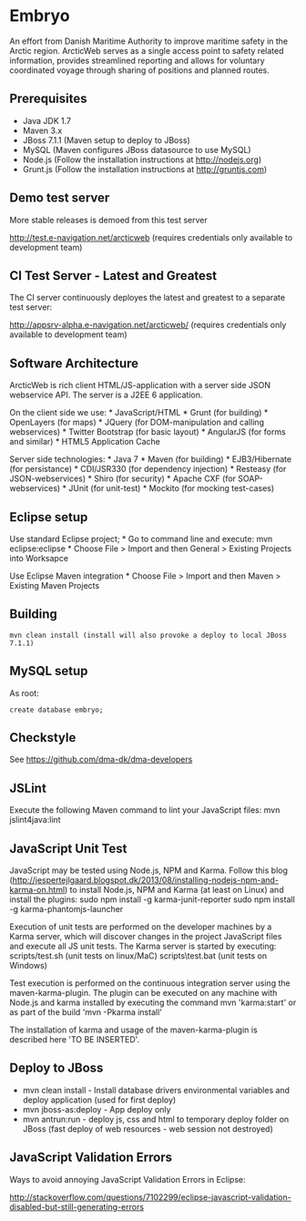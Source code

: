 Embryo
=========

An effort from Danish Maritime Authority to improve maritime safety in the Arctic region. ArcticWeb serves as a single access point to safety related information, provides streamlined reporting and allows for voluntary coordinated voyage through sharing of positions and planned routes.

## Prerequisites ##

* Java JDK 1.7
* Maven 3.x
* JBoss 7.1.1 (Maven setup to deploy to JBoss)
* MySQL (Maven configures JBoss datasource to use MySQL)
* Node.js (Follow the installation instructions at http://nodejs.org)
* Grunt.js (Follow the installation instructions at http://gruntjs.com)


## Demo test server ##

More stable releases is demoed from this test server

http://test.e-navigation.net/arcticweb (requires credentials only available to development team)


## CI Test Server - Latest and Greatest ##

The CI server continuously deployes the latest and greatest to a separate test server: 

http://appsrv-alpha.e-navigation.net/arcticweb/ (requires credentials only available to development team)


## Software Architecture

ArcticWeb is rich client HTML/JS-application with a server side JSON webservice API. The server is a J2EE 6 application.

On the client side we use:
    * JavaScript/HTML
    * Grunt (for building)
    * OpenLayers (for maps)
    * JQuery (for DOM-manipulation and calling webservices)
    * Twitter Bootstrap (for basic layout)
    * AngularJS (for forms and similar)
    * HTML5 Application Cache

Server side technologies:
    * Java 7
    * Maven (for building)
    * EJB3/Hibernate (for persistance)
    * CDI/JSR330 (for dependency injection)
    * Resteasy (for JSON-webservices)
    * Shiro (for security)
    * Apache CXF (for SOAP-webservices)
    * JUnit (for unit-test)
    * Mockito (for mocking test-cases)


## Eclipse setup ##

Use standard Eclipse project;
    * Go to command line and execute: mvn eclipse:eclipse 
	* Choose File > Import and then General > Existing Projects into Worksapce
	
Use Eclipse Maven integration
	* Choose File > Import and then Maven > Existing Maven Projects


## Building ##

    mvn clean install (install will also provoke a deploy to local JBoss 7.1.1)


## MySQL setup

As root:

    create database embryo;


## Checkstyle

See https://github.com/dma-dk/dma-developers


## JSLint

Execute the following Maven command to lint your JavaScript files:
    mvn jslint4java:lint


## JavaScript Unit Test

JavaScript may be tested using Node.js, NPM and Karma. Follow this blog (http://jespertejlgaard.blogspot.dk/2013/08/installing-nodejs-npm-and-karma-on.html) to install Node.js, NPM and Karma (at least on Linux) and install the plugins:
    sudo npm install -g karma-junit-reporter
    sudo npm install -g karma-phantomjs-launcher

Execution of unit tests are performed on the developer machines by a Karma server, which will discover changes in the project JavaScript files and execute all JS unit tests. The Karma server is started by executing: 
    scripts/test.sh (unit tests on linux/MaC)
    scripts\test.bat (unit tests on Windows)

Test execution is performed on the continuous integration server using the maven-karma-plugin. The plugin can be executed on any machine with Node.js and karma installed by executing the command 
    mvn 'karma:start' 
or as part of the build 
    'mvn -Pkarma install'

The installation of karma and usage of the maven-karma-plugin is described here 'TO BE INSERTED'.


## Deploy to JBoss

* mvn clean install - Install database drivers environmental variables and deploy application (used for first deploy)
* mvn jboss-as:deploy - App deploy only 
* mvn antrun:run - deploy js, css and html to temporary deploy folder on JBoss (fast deploy of web resources - web session not destroyed)


## JavaScript Validation Errors

Ways to avoid annoying JavaScript Validation Errors in Eclipse:

http://stackoverflow.com/questions/7102299/eclipse-javascript-validation-disabled-but-still-generating-errors
